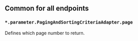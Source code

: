 ## Common for all endpoints

### `*.parameter.PagingAndSortingCriteriaAdapter.page`
Defines which page number to return.
